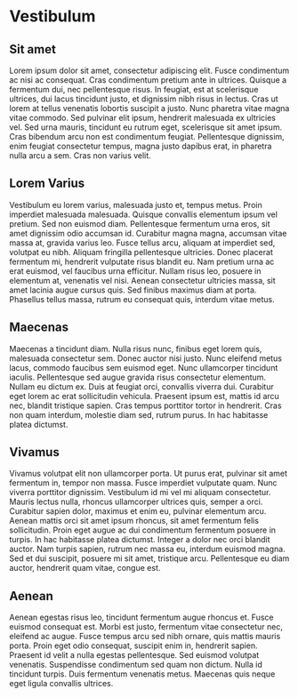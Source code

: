 # Vestibulum

## Sit amet

Lorem ipsum dolor sit amet, consectetur adipiscing elit. Fusce condimentum ac nisi ac consequat. Cras condimentum pretium ante in ultrices. Quisque a fermentum dui, nec pellentesque risus. In feugiat, est at scelerisque ultrices, dui lacus tincidunt justo, et dignissim nibh risus in lectus. Cras ut lorem at tellus venenatis lobortis suscipit a justo. Nunc pharetra vitae magna vitae commodo. Sed pulvinar elit ipsum, hendrerit malesuada ex ultricies vel. Sed urna mauris, tincidunt eu rutrum eget, scelerisque sit amet ipsum. Cras bibendum arcu non est condimentum feugiat. Pellentesque dignissim, enim feugiat consectetur tempus, magna justo dapibus erat, in pharetra nulla arcu a sem. Cras non varius velit.

## Lorem Varius

Vestibulum eu lorem varius, malesuada justo et, tempus metus. Proin imperdiet malesuada malesuada. Quisque convallis elementum ipsum vel pretium. Sed non euismod diam. Pellentesque fermentum urna eros, sit amet dignissim odio accumsan id. Curabitur magna magna, accumsan vitae massa at, gravida varius leo. Fusce tellus arcu, aliquam at imperdiet sed, volutpat eu nibh. Aliquam fringilla pellentesque ultricies. Donec placerat fermentum mi, hendrerit vulputate risus blandit eu. Nam pretium urna ac erat euismod, vel faucibus urna efficitur. Nullam risus leo, posuere in elementum at, venenatis vel nisi. Aenean consectetur ultricies massa, sit amet lacinia augue cursus quis. Sed finibus maximus diam at porta. Phasellus tellus massa, rutrum eu consequat quis, interdum vitae metus.

## Maecenas

Maecenas a tincidunt diam. Nulla risus nunc, finibus eget lorem quis, malesuada consectetur sem. Donec auctor nisi justo. Nunc eleifend metus lacus, commodo faucibus sem euismod eget. Nunc ullamcorper tincidunt iaculis. Pellentesque sed augue gravida risus consectetur elementum. Nullam eu dictum ex. Duis at feugiat orci, convallis viverra dui. Curabitur eget lorem ac erat sollicitudin vehicula. Praesent ipsum est, mattis id arcu nec, blandit tristique sapien. Cras tempus porttitor tortor in hendrerit. Cras non quam interdum, molestie diam sed, rutrum purus. In hac habitasse platea dictumst.

## Vivamus

Vivamus volutpat elit non ullamcorper porta. Ut purus erat, pulvinar sit amet fermentum in, tempor non massa. Fusce imperdiet vulputate quam. Nunc viverra porttitor dignissim. Vestibulum id mi vel mi aliquam consectetur. Mauris lectus nulla, rhoncus ullamcorper ultrices quis, semper a orci. Curabitur sapien dolor, maximus et enim eu, pulvinar elementum arcu. Aenean mattis orci sit amet ipsum rhoncus, sit amet fermentum felis sollicitudin. Proin eget augue ac dui condimentum fermentum posuere in turpis. In hac habitasse platea dictumst. Integer a dolor nec orci blandit auctor. Nam turpis sapien, rutrum nec massa eu, interdum euismod magna. Sed et dui suscipit, posuere mi sit amet, tristique arcu. Pellentesque eu diam auctor, hendrerit quam vitae, congue est.

## Aenean

Aenean egestas risus leo, tincidunt fermentum augue rhoncus et. Fusce euismod consequat est. Morbi est justo, fermentum vitae consectetur nec, eleifend ac augue. Fusce tempus arcu sed nibh ornare, quis mattis mauris porta. Proin eget odio consequat, suscipit enim in, hendrerit sapien. Praesent id velit a nulla egestas pellentesque. Sed euismod volutpat venenatis. Suspendisse condimentum sed quam non dictum. Nulla id tincidunt turpis. Duis fermentum venenatis metus. Maecenas quis neque eget ligula convallis ultrices.